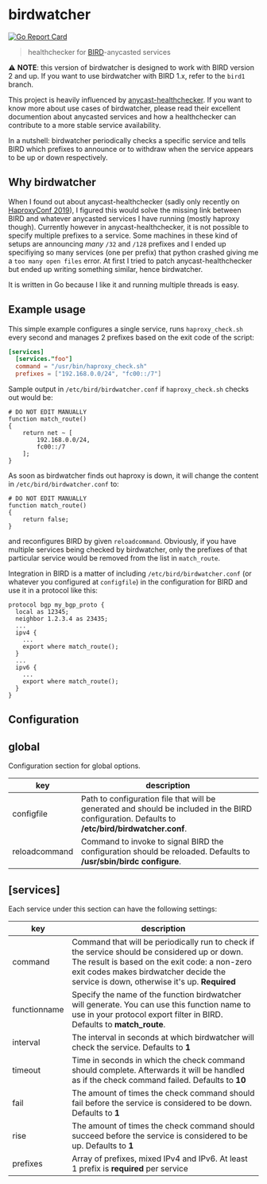 # birdwatcher

[![Go Report Card](https://goreportcard.com/badge/github.com/skoef/birdwatcher)](https://goreportcard.com/report/github.com/skoef/birdwatcher)

> healthchecker for [BIRD](https://bird.network.cz/)-anycasted services

:warning: **NOTE**: this version of birdwatcher is designed to work with BIRD version 2 and up. If you want to use birdwatcher with BIRD 1.x, refer to the `bird1` branch.

This project is heavily influenced by [anycast-healthchecker](https://github.com/unixsurfer/anycast_healthchecker). If you want to know more about use cases of birdwatcher, please read their excellent documention about anycasted services and how a healthchecker can contribute to a more stable service availability.

In a nutshell: birdwatcher periodically checks a specific service and tells BIRD which prefixes to announce or to withdraw when the service appears to be up or down respectively.

## Why birdwatcher

When I found out about anycast-healthchecker (sadly only recently on [HaproxyConf 2019](https://www.haproxyconf.com/)), I figured this would solve the missing link between BIRD and whatever anycasted services I have running (mostly haproxy though). Currently however in anycast-healthchecker, it is not possible to specify multiple prefixes to a service. Some machines in these kind of setups are announcing _many_ `/32` and `/128` prefixes and I ended up specifiying so many services (one per prefix) that python crashed giving me a `too many open files` error. At first I tried to patch anycast-healthchecker but ended up writing something similar, hence birdwatcher.

It is written in Go because I like it and running multiple threads is easy.

## Example usage

This simple example configures a single service, runs `haproxy_check.sh` every second and manages 2 prefixes based on the exit code of the script:

```toml
[services]
  [services."foo"]
  command = "/usr/bin/haproxy_check.sh"
  prefixes = ["192.168.0.0/24", "fc00::/7"]

```

Sample output in `/etc/bird/birdwatcher.conf` if `haproxy_check.sh` checks out would be:

```
# DO NOT EDIT MANUALLY
function match_route()
{
	return net ~ [
		192.168.0.0/24,
		fc00::/7
	];
}
```

As soon as birdwatcher finds out haproxy is down, it will change the content in `/etc/bird/birdwatcher.conf` to:

```
# DO NOT EDIT MANUALLY
function match_route()
{
	return false;
}
```

and reconfigures BIRD by given `reloadcommand`. Obviously, if you have multiple services being checked by birdwatcher, only the prefixes of that particular service would be removed from the list in `match_route`.

Integration in BIRD is a matter of including `/etc/bird/birdwatcher.conf` (or whatever you configured at `configfile`) in the configuration for BIRD and use it in a protocol like this:

```
protocol bgp my_bgp_proto {
  local as 12345;
  neighbor 1.2.3.4 as 23435;
  ...
  ipv4 {
    ...
    export where match_route();
  }
  ...
  ipv6 {
    ...
    export where match_route();
  }
}
```

## Configuration

## **global**

Configuration section for global options.

| key           | description                                                                                                                                     |
| ------------- | ----------------------------------------------------------------------------------------------------------------------------------------------- |
| configfile    | Path to configuration file that will be generated and should be included in the BIRD configuration. Defaults to **/etc/bird/birdwatcher.conf**. |
| reloadcommand | Command to invoke to signal BIRD the configuration should be reloaded. Defaults to **/usr/sbin/birdc configure**.                               |

## **[services]**

Each service under this section can have the following settings:

| key          | description                                                                                                                                                                                                                              |
| ------------ | ---------------------------------------------------------------------------------------------------------------------------------------------------------------------------------------------------------------------------------------- |
| command      | Command that will be periodically run to check if the service should be considered up or down. The result is based on the exit code: a non-zero exit codes makes birdwatcher decide the service is down, otherwise it's up. **Required** |
| functionname | Specify the name of the function birdwatcher will generate. You can use this function name to use in your protocol export filter in BIRD. Defaults to **match_route**.                                                                   |
| interval     | The interval in seconds at which birdwatcher will check the service. Defaults to **1**                                                                                                                                                   |
| timeout      | Time in seconds in which the check command should complete. Afterwards it will be handled as if the check command failed. Defaults to **10**                                                                                             |
| fail         | The amount of times the check command should fail before the service is considered to be down. Defaults to **1**                                                                                                                         |
| rise         | The amount of times the check command should succeed before the service is considered to be up. Defaults to **1**                                                                                                                        |
| prefixes     | Array of prefixes, mixed IPv4 and IPv6. At least 1 prefix is **required** per service                                                                                                                                                    |
